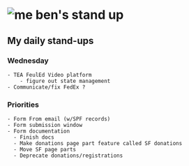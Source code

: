 # ![me](https://avatars2.githubusercontent.com/u/5232044?s=50&v=4) ben's stand up

## My daily stand-ups
    
### Wednesday

    - TEA FeulEd Video platform
        - figure out state management
    - Communicate/fix FedEx ?

### Priorities 

    - Form From email (w/SPF records)
    - Form submission window
    - Form documentation
      - Finish docs
      - Make donations page part feature called SF donations
      - Move SF page parts
      - Deprecate donations/registrations
      
